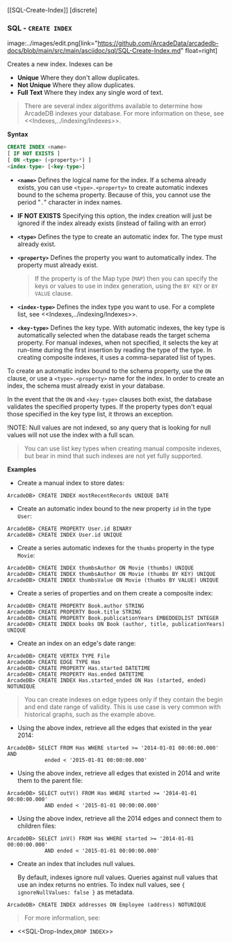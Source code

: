 [[SQL-Create-Index]]
[discrete]
### SQL - `CREATE INDEX` 
image:../images/edit.png[link="https://github.com/ArcadeData/arcadedb-docs/blob/main/src/main/asciidoc/sql/SQL-Create-Index.md" float=right]

Creates a new index.  Indexes can be
- **Unique** Where they don't allow duplicates.
- **Not Unique** Where they allow duplicates.
- **Full Text** Where they index any single word of text.

>There are several index algorithms available to determine how ArcadeDB indexes your database.  For more information on these, see <<Indexes,../indexing/Indexes>>.


**Syntax**

```sql
CREATE INDEX <name>
[ IF NOT EXISTS ]
[ ON <type> (<property>*) ] 
<index-type> [<key-type>]
```
- **`<name>`** Defines the logical name for the index.  If a schema already exists, you can use `<type>.<property>` to create automatic indexes bound to the schema property.  Because of this, you cannot use the period "`.`" character in index names.
- **IF NOT EXISTS** Specifying this option, the index creation will just be ignored if the index already exists (instead of failing with an error)
- **`<type>`** Defines the type to create an automatic index for.  The type must already exist.
- **`<property>`** Defines the property you want to automatically index.  The property must already exist.  

  >If the property is of the Map type (`MAP`) then you can specify the keys or values to use in index generation, using the `BY KEY` or `BY VALUE` clause.

- **`<index-type>`** Defines the index type you want to use.  For a complete list, see <<Indexes,../indexing/Indexes>>.
- **`<key-type>`** Defines the key type.  With automatic indexes, the key type is automatically selected when the database reads the target schema property.  For manual indexes, when not specified, it selects the key at run-time during the first insertion by reading the type of the type.  In creating composite indexes, it uses a comma-separated list of types.

To create an automatic index bound to the schema property, use the `ON` clause, or use a `<type>.<property>` name for the index.  In order to create an index, the schema must already exist in your database.

In the event that the `ON` and `<key-type>` clauses both exist, the database validates the specified property types.  If the property types don't equal those specified in the key type list, it throws an exception.

!NOTE: Null values are not indexed, so any query that is looking for null values will not use the index with a full scan.

>You can use list key types when creating manual composite indexes, but bear in mind that such indexes are not yet fully supported.


**Examples**

- Create a manual index to store dates:

```
ArcadeDB> CREATE INDEX mostRecentRecords UNIQUE DATE
```

- Create an automatic index bound to the new property `id` in the type `User`:

```
ArcadeDB> CREATE PROPERTY User.id BINARY
ArcadeDB> CREATE INDEX User.id UNIQUE
```

- Create a series automatic indexes for the `thumbs` property in the type `Movie`:

```
ArcadeDB> CREATE INDEX thumbsAuthor ON Movie (thumbs) UNIQUE
ArcadeDB> CREATE INDEX thumbsAuthor ON Movie (thumbs BY KEY) UNIQUE
ArcadeDB> CREATE INDEX thumbsValue ON Movie (thumbs BY VALUE) UNIQUE
```

- Create a series of properties and on them create a composite index:

```
ArcadeDB> CREATE PROPERTY Book.author STRING
ArcadeDB> CREATE PROPERTY Book.title STRING
ArcadeDB> CREATE PROPERTY Book.publicationYears EMBEDDEDLIST INTEGER
ArcadeDB> CREATE INDEX books ON Book (author, title, publicationYears) UNIQUE
```


- Create an index on an edge's date range:

```
ArcadeDB> CREATE VERTEX TYPE File
ArcadeDB> CREATE EDGE TYPE Has
ArcadeDB> CREATE PROPERTY Has.started DATETIME
ArcadeDB> CREATE PROPERTY Has.ended DATETIME
ArcadeDB> CREATE INDEX Has.started_ended ON Has (started, ended) NOTUNIQUE
```

  >You can create indexes on edge typees only if they contain the begin and end date range of validity.  This is use case is very common with historical graphs, such as the example above.

- Using the above index, retrieve all the edges that existed in the year 2014:

```
ArcadeDB> SELECT FROM Has WHERE started >= '2014-01-01 00:00:00.000' AND 
            ended < '2015-01-01 00:00:00.000'
```

- Using the above index, retrieve all edges that existed in 2014 and write them to the parent file:

```
ArcadeDB> SELECT outV() FROM Has WHERE started >= '2014-01-01 00:00:00.000' 
            AND ended < '2015-01-01 00:00:00.000'
```

- Using the above index, retrieve all the 2014 edges and connect them to children files:

```
ArcadeDB> SELECT inV() FROM Has WHERE started >= '2014-01-01 00:00:00.000' 
            AND ended < '2015-01-01 00:00:00.000'
```


- Create an index that includes null values.  

  By default, indexes ignore null values.  Queries against null values that use an index returns no entries.  To index null values, see `{ ignoreNullValues: false }` as metadata.

```
ArcadeDB> CREATE INDEX addresses ON Employee (address) NOTUNIQUE
```



> For more information, see:

- <<SQL-Drop-Index,`DROP INDEX`>>
